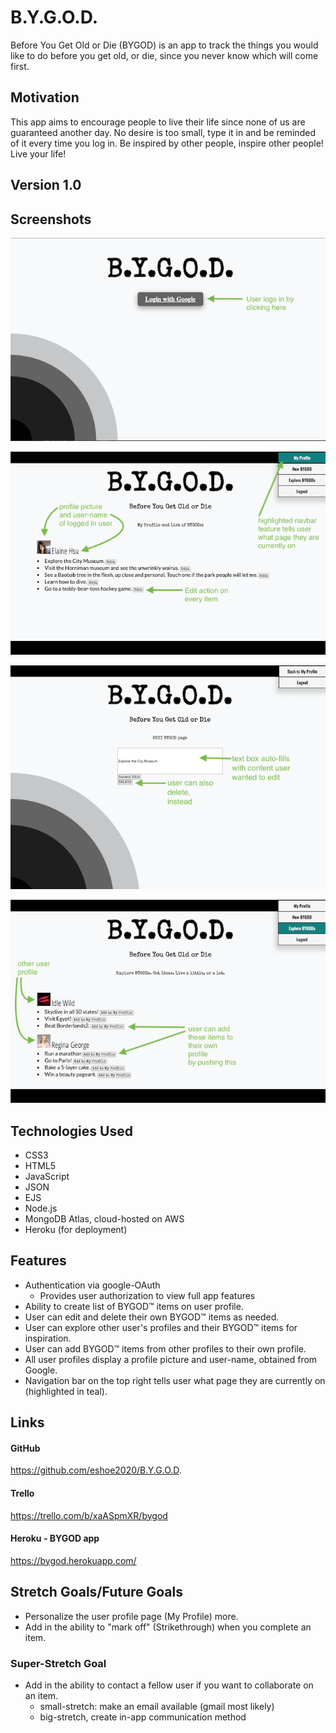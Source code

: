 # B.Y.G.O.D.

Before You Get Old or Die (BYGOD) is an app to track the things you would like to do before you get old, or die, since you never know which will come first. 

## Motivation
This app aims to encourage people to live their life since none of us are guaranteed another day. No desire is too small, type it in and be reminded of it every time you log in. Be inspired by other people, inspire other people! Live your life!

## Version 1.0

## Screenshots

![LoginScreen](./public/imgs/login.png "login.png")

![user-profile](./public/imgs/profile.png "profile.png")

![edit-item](./public/imgs/edit.png "edit.png")

![explore-users-items](./public/imgs/explore.png "explore.png")



## Technologies Used
- CSS3
- HTML5
- JavaScript
- JSON
- EJS 
- Node.js
- MongoDB Atlas, cloud-hosted on AWS 
- Heroku (for deployment)


## Features
- Authentication via google-OAuth
   - Provides user authorization to  view full app features
- Ability to create list of BYGOD&trade; items on user profile.
- User can edit and delete their own BYGOD&trade; items as needed. 
- User can explore other user's profiles and their BYGOD&trade; items for inspiration.
- User can add BYGOD&trade; items from other profiles to their own profile.
- All user profiles display a profile picture and user-name, obtained from Google. 
- Navigation bar on the top right tells user what page they are currently on (highlighted in teal).


## Links
#### GitHub
https://github.com/eshoe2020/B.Y.G.O.D.
#### Trello
https://trello.com/b/xaASpmXR/bygod
#### Heroku - BYGOD app 
https://bygod.herokuapp.com/


## Stretch Goals/Future Goals
- Personalize the user profile page (My Profile) more.
- Add in the ability to "mark off" (Strikethrough) when you complete an item.

### Super-Stretch Goal
- Add in the ability to contact a fellow user if you want to collaborate on an item.
   - small-stretch: make an email available (gmail most likely)
   - big-stretch, create in-app communication method
